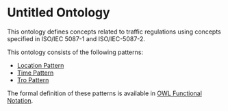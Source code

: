# Untitled Ontology

This ontology defines concepts related to traffic regulations using concepts specified in ISO/IEC 5087-1 and ISO/IEC-5087-2.

This ontology consists of the following patterns:

- [Location Pattern](classes/LocationPattern.md)
- [Time Pattern](classes/TimePattern.md)
- [Tro Pattern](classes/TroPattern.md)

The formal definition of these patterns is available in [OWL Functional Notation](itsRegulations.ofn).
